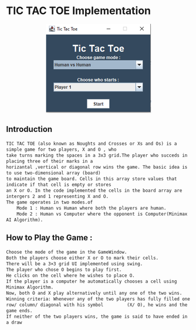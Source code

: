 <h1>TIC TAC TOE Implementation</h1>

<p align="center">
	<img src="gameWindow.PNG"></img>
</p>

<h2> Introduction </h2>

	TIC TAC TOE (also known as Noughts and Crosses or Xs and Os) is a simple game for two players, X and O , who
	take turns marking the spaces in a 3x3 grid.The player who succeds in placing three of their marks in a 	
	horizantal ,vertical or diagonal row wins the game. The basic idea is to use two-dimensional array (board) 	   
	to maintain the game board. Cells in this array store values that indicate if that cell is empty or stores 	      
	an X or O. In the code implemented the cells in the board array are intergers 2 and 1 representing X and O.
	The game operates in two modes.of 
		Mode 1 : Human vs Human where both the players are human.
		Mode 2 : Human vs Computer where the opponent is Computer(Minimax AI Algorithm).
		
## How to Play the Game :
	Choose the mode of the game in the GameWindow.
	Both the players choose either X or O to mark their cells.
	There will be a 3×3 grid UI implemented using swing.
	The player who chose O begins to play first.
	He clicks on the cell where he wishes to place O.
	If the player is a computer he automatically chooses a cell using Minimax Algorithm.
	Now, both O and X play alternatively until any one of the two wins.
	Winning criteria: Whenever any of the two players has fully filled one row/ column/ diagonal with his symbol 	     (X/ O), he wins and the game ends.
	If neither of the two players wins, the game is said to have ended in a draw
